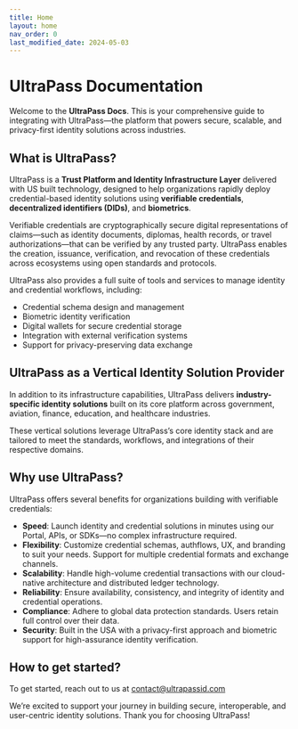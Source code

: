 ```yaml
---
title: Home
layout: home
nav_order: 0
last_modified_date: 2024-05-03
---
```

# UltraPass Documentation

Welcome to the **UltraPass Docs**. This is your comprehensive guide to integrating with UltraPass—the platform that powers secure, scalable, and privacy-first identity solutions across industries.

## What is UltraPass?

UltraPass is a **Trust Platform and Identity Infrastructure Layer** delivered with US built technology, designed to help organizations rapidly deploy credential-based identity solutions using **verifiable credentials**, **decentralized identifiers (DIDs)**, and **biometrics**.

Verifiable credentials are cryptographically secure digital representations of claims—such as identity documents, diplomas, health records, or travel authorizations—that can be verified by any trusted party. UltraPass enables the creation, issuance, verification, and revocation of these credentials across ecosystems using open standards and protocols.

UltraPass also provides a full suite of tools and services to manage identity and credential workflows, including:

- Credential schema design and management
- Biometric identity verification
- Digital wallets for secure credential storage
- Integration with external verification systems
- Support for privacy-preserving data exchange

## UltraPass as a Vertical Identity Solution Provider

In addition to its infrastructure capabilities, UltraPass delivers **industry-specific identity solutions** built on its core platform across government, aviation, finance, education, and healthcare industries.

These vertical solutions leverage UltraPass’s core identity stack and are tailored to meet the standards, workflows, and integrations of their respective domains.

## Why use UltraPass?

UltraPass offers several benefits for organizations building with verifiable credentials:

- **Speed**: Launch identity and credential solutions in minutes using our Portal, APIs, or SDKs—no complex infrastructure required.
- **Flexibility**: Customize credential schemas, authflows, UX, and branding to suit your needs. Support for multiple credential formats and exchange channels.
- **Scalability**: Handle high-volume credential transactions with our cloud-native architecture and distributed ledger technology.
- **Reliability**: Ensure availability, consistency, and integrity of identity and credential operations.
- **Compliance**: Adhere to global data protection standards. Users retain full control over their data.
- **Security**: Built in the USA with a privacy-first approach and biometric support for high-assurance identity verification.

## How to get started?

To get started, reach out to us at [contact@ultrapassid.com](mailto:contact@ultrapassid.com)

We’re excited to support your journey in building secure, interoperable, and user-centric identity solutions. Thank you for choosing UltraPass!

